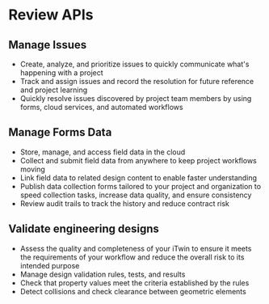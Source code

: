 # Review APIs

## Manage Issues

- Create, analyze, and prioritize issues to quickly communicate what's happening with a project
- Track and assign issues and record the resolution for future reference and project learning
- Quickly resolve issues discovered by project team members by using forms, cloud services, and automated workflows

## Manage Forms Data

- Store, manage, and access field data in the cloud
- Collect and submit field data from anywhere to keep project workflows moving
- Link field data to related design content to enable faster understanding
- Publish data collection forms tailored to your project and organization to speed collection tasks, increase data quality, and ensure consistency
- Review audit trails to track the history and reduce contract risk

## Validate engineering designs

- Assess the quality and completeness of your iTwin to ensure it meets the requirements of your workflow and reduce the overall risk to its intended purpose
- Manage design validation rules, tests, and results
- Check that property values meet the criteria established by the rules
- Detect collisions and check clearance between geometric elements
